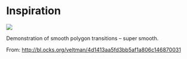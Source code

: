 # Inspiration

![](https://db-feed.s3.amazonaws.com/legacy/Screen_Shot_2016-09-21_at_11_27_57_AM-1474471782293.png)

Demonstration of smooth polygon transitions – super smooth.

From: http://bl.ocks.org/veltman/4d1413aa5fd3bb5af1a806c146870031
